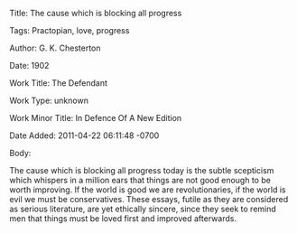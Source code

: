 Title:  The cause which is blocking all progress

Tags:   Practopian, love, progress

Author: G. K. Chesterton

Date:   1902

Work Title: The Defendant

Work Type: unknown

Work Minor Title: In Defence Of A New Edition

Date Added: 2011-04-22 06:11:48 -0700

Body: 

The cause which is blocking all progress today is the subtle scepticism which whispers in a million ears that things are not good enough to be worth improving. If the world is good we are revolutionaries, if the world is evil we must be conservatives. These essays, futile as they are considered as serious literature, are yet ethically sincere, since they seek to remind men that things must be loved first and improved afterwards. 

